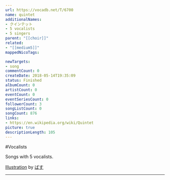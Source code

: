 ```yaml
---
url: https://vocadb.net/T/6700
name: quintet
additionalNames: 
- クインテット
- 5 vocalists
- 5 singers
parent: "[[choir]]"
related:
- "[[medium5]]"
mappedNicoTags:

newTargets:
- song
commentCount: 0
createDate: 2018-05-14T19:35:09
status: Finished
albumCount: 0
artistCount: 0
eventCount: 0
eventSeriesCount: 0
followerCount: 3
songListCount: 0
songCount: 876
links: 
- https://en.wikipedia.org/wiki/Quintet
picture: true
descriptionLength: 105
---
```


#Vocalists

Songs with 5 vocalists.

[Illustration](https://piapro.jp/t/Gb8E) by [ばす](https://piapro.jp/contrabass15)

---

